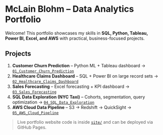# McLain Blohm – Data Analytics Portfolio

Welcome! This portfolio showcases my skills in **SQL, Python, Tableau, Power BI, Excel, and AWS** with practical, business-focused projects.

## Projects
1. **Customer Churn Prediction** – Python ML + Tableau dashboard → [`01_Customer_Churn_Prediction`](01_Customer_Churn_Prediction/)
2. **Healthcare Claims Dashboard** – SQL + Power BI on large record sets → [`02_Healthcare_Claims_Dashboard`](02_Healthcare_Claims_Dashboard/)
3. **Sales Forecasting** – Excel forecasting + KPI dashboard → [`03_Sales_Forecasting`](03_Sales_Forecasting/)
4. **SQL Data Exploration (NYC Taxi)** – Cohorts, segmentation, query optimization → [`04_SQL_Data_Exploration`](04_SQL_Data_Exploration/)
5. **AWS Cloud Data Pipeline** – S3 → Redshift → QuickSight → [`05_AWS_Cloud_Pipeline`](05_AWS_Cloud_Pipeline/)

> Live portfolio website code is inside [`site/`](site/) and can be deployed via GitHub Pages.
